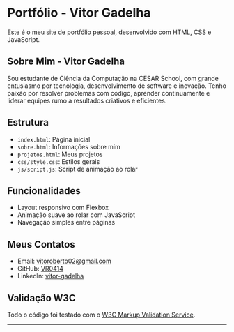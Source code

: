 # Portfólio - Vitor Gadelha

Este é o meu site de portfólio pessoal, desenvolvido com HTML, CSS e JavaScript.

## Sobre Mim - Vitor Gadelha

Sou estudante de Ciência da Computação na CESAR School, com grande entusiasmo por tecnologia, desenvolvimento de software e inovação. Tenho paixão por resolver problemas com código, aprender continuamente e liderar equipes rumo a resultados criativos e eficientes.

## Estrutura

- `index.html`: Página inicial
- `sobre.html`: Informações sobre mim
- `projetos.html`: Meus projetos
- `css/style.css`: Estilos gerais
- `js/script.js`: Script de animação ao rolar

## Funcionalidades

- Layout responsivo com Flexbox
- Animação suave ao rolar com JavaScript
- Navegação simples entre páginas

## Meus Contatos

- Email: vitoroberto02@gmail.com  
- GitHub: [VR0414](https://github.com/VR0414)  
- LinkedIn: [vitor-gadelha](https://linkedin.com/in/vitor-gadelha-908980367)

## Validação W3C

Todo o código foi testado com o [W3C Markup Validation Service](https://validator.w3.org/).

---